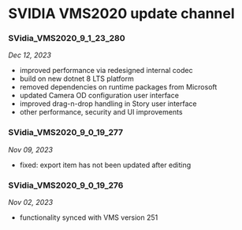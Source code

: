 # SVIDIA VMS2020 update channel


### SVidia_VMS2020_9_1_23_280
*Dec 12, 2023*
- improved performance via redesigned internal codec
- build on new dotnet 8 LTS platform 
- removed dependencies on runtime packages from Microsoft
- updated Camera OD configuration user interface 
- improved drag-n-drop handling in Story user interface 
- other performance, security and UI improvements

### SVidia_VMS2020_9_0_19_277
*Nov 09, 2023*
- fixed: export item has not been updated after editing

### SVidia_VMS2020_9_0_19_276
*Nov 02, 2023*
- functionality synced with VMS version 251 
